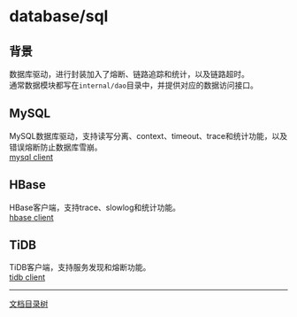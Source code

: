 # database/sql

## 背景
数据库驱动，进行封装加入了熔断、链路追踪和统计，以及链路超时。  
通常数据模块都写在`internal/dao`目录中，并提供对应的数据访问接口。

## MySQL
MySQL数据库驱动，支持读写分离、context、timeout、trace和统计功能，以及错误熔断防止数据库雪崩。  
[mysql client](database-mysql.md)

## HBase
HBase客户端，支持trace、slowlog和统计功能。  
[hbase client](database-hbase.md)

## TiDB
TiDB客户端，支持服务发现和熔断功能。  
[tidb client](database-tidb.md)

-------------

[文档目录树](summary.md)
